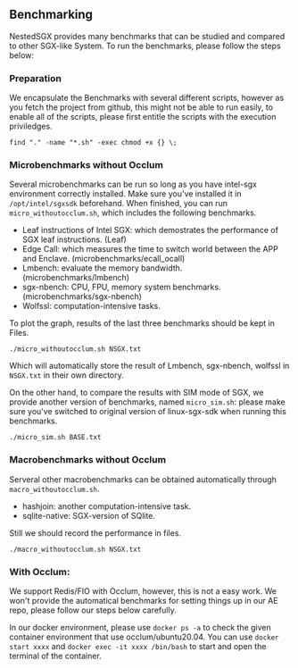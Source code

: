 ## Benchmarking
NestedSGX provides many benchmarks that can be studied and compared to other SGX-like System. To run the benchmarks, please follow the steps below:

### Preparation
We encapsulate the Benchmarks with several different scripts, however as you fetch the project from github, this might not be able to run easily, to enable all of the scripts, please first entitle the scripts with the execution priviledges.
```
find "." -name "*.sh" -exec chmod +x {} \;
```
### Microbenchmarks without Occlum
Several microbenchmarks can be run so long as you have intel-sgx environment correctly installed. Make sure you've installed it in `/opt/intel/sgxsdk` beforehand. When finished, you can run `micro_withoutocclum.sh`, which includes the following benchmarks.
- Leaf instructions of Intel SGX: which demostrates the performance of SGX leaf instructions. (Leaf)
- Edge Call: which measures the time to switch world between the APP and Enclave. (microbenchmarks/ecall_ocall)
- Lmbench: evaluate the memory bandwidth. (microbenchmarks/lmbench)
- sgx-nbench: CPU, FPU, memory system benchmarks. (microbenchmarks/sgx-nbench)
- Wolfssl: computation-intensive tasks.

To plot the graph, results of the last three benchmarks should be kept in Files.
```
./micro_withoutocclum.sh NSGX.txt
```
Which will automatically store the result of Lmbench, sgx-nbench, wolfssl in `NSGX.txt` in their own directory.

On the other hand, to compare the results with SIM mode of SGX, we provide another version of benchmarks, named `micro_sim.sh`: please make sure you've switched to original version of linux-sgx-sdk when running this benchmarks.
```
./micro_sim.sh BASE.txt
```
### Macrobenchmarks without Occlum
Serveral other macrobenchmarks can be obtained automatically through `macro_withoutocclum.sh`.
- hashjoin: another computation-intensive task.
- sqlite-native: SGX-version of SQlite.

Still we should record the performance in files.
```
./macro_withoutocclum.sh NSGX.txt
```
### With Occlum:
We support Redis/FIO with Occlum, however, this is not a easy work. We won't provide the automatical benchmarks for setting things up in our AE repo, please follow our steps below carefully.

In our docker environment, please use `docker ps -a` to check the given container environment that use occlum/ubuntu20.04. You can use `docker start xxxx` and `docker exec -it xxxx /bin/bash` to start and open the terminal of the container.

